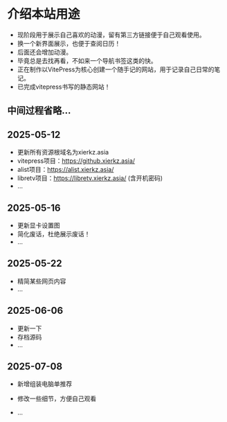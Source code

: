 # 介绍本站用途

+ 现阶段用于展示自己喜欢的动漫，留有第三方链接便于自己观看使用。
+ 换一个新界面展示，也便于查阅日历！
+ 后面还会增加动漫。
+ 毕竟总是去找再看，不如来一个导航书签这类的快。
+ 正在制作以VitePress为核心创建一个随手记的网站，用于记录自己日常的笔记。
+ 已完成vitepress书写的静态网站！

## 中间过程省略…

## 2025-05-12

+ 更新所有资源根域名为xierkz.asia
+ vitepress项目：https://github.xierkz.asia/
+ alist项目：https://alist.xierkz.asia/
+ libretv项目：https://libretv.xierkz.asia/  (含开机密码)
+ …

## 2025-05-16

+ 更新显卡设置图
+ 简化废话，杜绝展示废话！
+ …

## 2025-05-22

+ 精简某些网页内容
+ …

## 2025-06-06

+ 更新一下
+ 存档源码
+ …

##  2025-07-08

+ 新增组装电脑单推荐

+ 修改一些细节，方便自己观看

+ …

